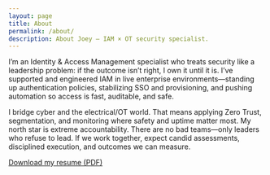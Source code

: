 ```yaml
---
layout: page
title: About
permalink: /about/
description: About Joey — IAM × OT security specialist.
---
```


I’m an Identity & Access Management specialist who treats security like a leadership problem: if the outcome isn’t right, I own it until it is. I’ve supported and engineered IAM in live enterprise environments—standing up authentication policies, stabilizing SSO and provisioning, and pushing automation so access is fast, auditable, and safe.

I bridge cyber and the electrical/OT world. That means applying Zero Trust, segmentation, and monitoring where safety and uptime matter most. My north star is extreme accountability. There are no bad teams—only leaders who refuse to lead. If we work together, expect candid assessments, disciplined execution, and outcomes we can measure.

[Download my resume (PDF)](/assets/docs/Resume_Joseph_Smith_IAM.pdf)
